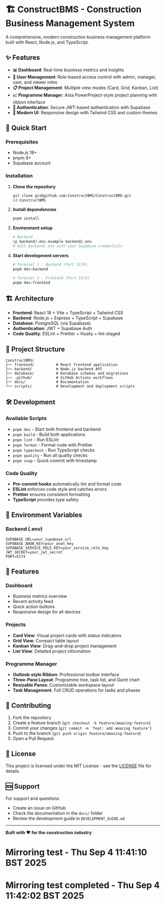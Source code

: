 # 🏗️ ConstructBMS - Construction Business Management System

A comprehensive, modern construction business management platform built with React, Node.js, and
TypeScript.

## ✨ Features

- **📊 Dashboard**: Real-time business metrics and insights
- **👥 User Management**: Role-based access control with admin, manager, user, and viewer roles
- **📋 Project Management**: Multiple view modes (Card, Grid, Kanban, List)
- **📈 Programme Manager**: Asta PowerProject-style project planning with ribbon interface
- **🔐 Authentication**: Secure JWT-based authentication with Supabase
- **🎨 Modern UI**: Responsive design with Tailwind CSS and custom themes

## 🚀 Quick Start

### Prerequisites

- Node.js 18+
- pnpm 8+
- Supabase account

### Installation

1. **Clone the repository**

   ```bash
   git clone git@github.com:ConstructBMS/ConstructBMS.git
   cd ConstructBMS
   ```

2. **Install dependencies**

   ```bash
   pnpm install
   ```

3. **Environment setup**

   ```bash
   # Backend
   cp backend/.env.example backend/.env
   # Edit backend/.env with your Supabase credentials
   ```

4. **Start development servers**

   ```bash
   # Terminal 1 - Backend (Port 5174)
   pnpm dev:backend

   # Terminal 2 - Frontend (Port 5173)
   pnpm dev:frontend
   ```

## 🏗️ Architecture

- **Frontend**: React 18 + Vite + TypeScript + Tailwind CSS
- **Backend**: Node.js + Express + TypeScript + Supabase
- **Database**: PostgreSQL (via Supabase)
- **Authentication**: JWT + Supabase Auth
- **Code Quality**: ESLint + Prettier + Husky + lint-staged

## 📁 Project Structure

```
ConstructBMS/
├── frontend/          # React frontend application
├── backend/           # Node.js backend API
├── database/          # Database schemas and migrations
├── .github/           # GitHub Actions workflows
├── docs/              # Documentation
└── scripts/           # Development and deployment scripts
```

## 🛠️ Development

### Available Scripts

- `pnpm dev` - Start both frontend and backend
- `pnpm build` - Build both applications
- `pnpm lint` - Run ESLint
- `pnpm format` - Format code with Prettier
- `pnpm typecheck` - Run TypeScript checks
- `pnpm quality` - Run all quality checks
- `pnpm snap` - Quick commit with timestamp

### Code Quality

- **Pre-commit hooks** automatically lint and format code
- **ESLint** enforces code style and catches errors
- **Prettier** ensures consistent formatting
- **TypeScript** provides type safety

## 🔐 Environment Variables

### Backend (.env)

```env
SUPABASE_URL=your_supabase_url
SUPABASE_ANON_KEY=your_anon_key
SUPABASE_SERVICE_ROLE_KEY=your_service_role_key
JWT_SECRET=your_jwt_secret
PORT=5174
```

## 📱 Features

### Dashboard

- Business metrics overview
- Recent activity feed
- Quick action buttons
- Responsive design for all devices

### Projects

- **Card View**: Visual project cards with status indicators
- **Grid View**: Compact table layout
- **Kanban View**: Drag-and-drop project management
- **List View**: Detailed project information

### Programme Manager

- **Outlook-style Ribbon**: Professional toolbar interface
- **Three-Pane Layout**: Programme tree, task list, and Gantt chart
- **Resizable Panes**: Customizable workspace layout
- **Task Management**: Full CRUD operations for tasks and phases

## 🤝 Contributing

1. Fork the repository
2. Create a feature branch (`git checkout -b feature/amazing-feature`)
3. Commit your changes (`git commit -m 'feat: add amazing feature'`)
4. Push to the branch (`git push origin feature/amazing-feature`)
5. Open a Pull Request

## 📄 License

This project is licensed under the MIT License - see the [LICENSE](LICENSE) file for details.

## 🆘 Support

For support and questions:

- Create an issue on GitHub
- Check the documentation in the `docs/` folder
- Review the development guide in `DEVELOPMENT_GUIDE.md`

---

**Built with ❤️ for the construction industry**

# Mirroring test - Thu Sep 4 11:41:10 BST 2025

# Mirroring test completed - Thu Sep 4 11:42:02 BST 2025
